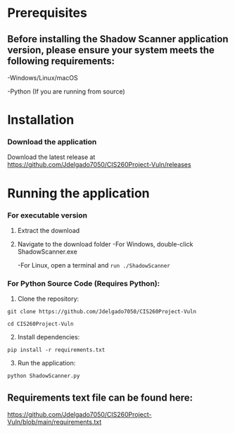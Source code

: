 
# Prerequisites

## Before installing the Shadow Scanner application version, please ensure your system meets the following requirements:

-Windows/Linux/macOS

-Python (If you are running from source)

# Installation

### Download the application
Download the latest release at https://github.com/Jdelgado7050/CIS260Project-Vuln/releases

# Running the application

### For executable version
1. Extract the download
2. Navigate to the download folder
   -For Windows, double-click ShadowScanner.exe

   -For Linux, open a terminal and `run ./ShadowScanner`

### For Python Source Code (Requires Python):

1. Clone the repository:

`git clone https://github.com/Jdelgado7050/CIS260Project-Vuln`

`cd CIS260Project-Vuln`

2. Install dependencies:

`pip install -r requirements.txt`

3. Run the application:

`python ShadowScanner.py`

## Requirements text file can be found here:

https://github.com/Jdelgado7050/CIS260Project-Vuln/blob/main/requirements.txt



















